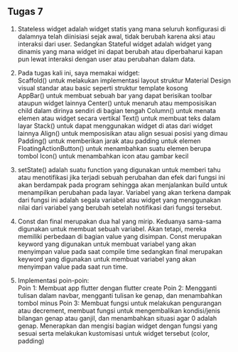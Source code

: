 ## Tugas 7

1. Stateless widget adalah widget statis yang mana seluruh konfigurasi di dalamnya telah diinisiasi sejak awal, tidak berubah karena aksi atau interaksi dari user. Sedangkan Stateful widget adalah widget yang dinamis yang mana widget ini dapat berubah atau diperbaharui kapan pun lewat interaksi dengan user atau perubahan dalam data. 

2. Pada tugas kali ini, saya memakai widget:<br>
Scaffold() untuk melakukan implementasi layout struktur Material Design visual standar atau basic seperti struktur template kosong  
AppBar() untuk membuat sebuah bar yang dapat berisikan toolbar ataupun widget lainnya
Center() untuk menaruh atau memposisikan child dalam dirinya sendiri di bagian tengah
Column() untuk menata elemen atau widget secara vertikal 
Text() untuk membuat teks dalam layar
Stack() untuk dapat menggunakan widget di atas dari widget lainnya
Align() untuk memposisikan atau align sesuai posisi yang dimau
Padding() untuk memberikan jarak atau padding untuk elemen
FloatingActionButton() untuk menambahkan suatu elemen berupa tombol
Icon() untuk menambahkan icon atau gambar kecil

3. setState() adalah suatu function yang digunakan untuk memberi tahu atau menotifikasi jika terjadi sebuah perubahan dan efek dari fungsi ini akan berdampak pada program sehingga akan menjalankan build untuk menampilkan perubahan pada layar. Variabel yang akan terkena dampak dari fungsi ini adalah segala variabel atau widget yang menggunakan nilai dari variabel yang berubah setelah notifikasi dari fungsi tersebut.

4. Const dan final merupakan dua hal yang mirip. Keduanya sama-sama digunakan untuk membuat sebuah variabel. Akan tetapi, mereka memiliki perbedaan di bagian value yang disimpan. Const merupakan keyword yang digunakan untuk membuat variabel yang akan menyimpan value pada saat compile time sedangkan final merupakan keyword yang digunakan untuk membuat variabel yang akan menyimpan value pada saat run time.

5. Implementasi poin-poin:<br>
Poin 1: Membuat app flutter dengan flutter create
Poin 2: Mengganti tulisan dalam navbar, mengganti tulisan ke genap, dan menambahkan tombol minus
Poin 3: Membuat fungsi untuk melakukan pengurangan atau decrement, membuat fungsi untuk mengembalikan kondisi/jenis bilangan genap atau ganjil, dan menambahkan situasi agar 0 adalah genap. Menerapkan dan mengisi bagian widget dengan fungsi yang sesuai serta melakukan kustomisasi untuk widget tersebut (color, padding)